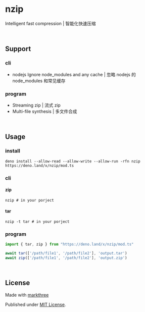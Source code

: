 # nzip

Intelligent fast compression | 智能化快速压缩

<br />

## Support

### cli

- nodejs Ignore node_modules and any cache | 忽略 nodejs 的 node_modules 和常见缓存

### program

- Streaming zip | 流式 zip
- Multi-file synthesis | 多文件合成

<br />

## Usage

### install

```shell
deno install --allow-read --allow-write --allow-run -rfn nzip https://deno.land/x/nzip/mod.ts
```

### cli 

#### zip

```shell
nzip # in your porject
```
#### tar

```shell
nzip -t tar # in your porject
```

### program

```ts
import { tar, zip } from "https://deno.land/x/nzip/mod.ts"

await tar(['/path/file1', '/path/file2'], 'output.tar')
await zip(['/path/file1', '/path/file2'], 'output.zip')
```

<br />

## License

Made with [markthree](https://github.com/markthree)

Published under [MIT License](./LICENSE).